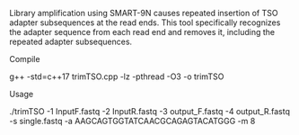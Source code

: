 Library amplification using SMART-9N causes repeated insertion of TSO adapter subsequences at the read ends. This tool specifically recognizes the adapter sequence from each read end and removes it, including the repeated adapter subsequences.



Compile

g++ -std=c++17 trimTSO.cpp -lz -pthread -O3 -o trimTSO


Usage

./trimTSO -1 InputF.fastq -2 InputR.fastq -3 output_F.fastq -4 output_R.fastq -s single.fastq -a AAGCAGTGGTATCAACGCAGAGTACATGGG -m 8
